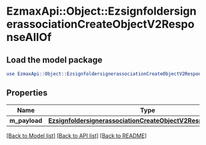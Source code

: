 # EzmaxApi::Object::EzsignfoldersignerassociationCreateObjectV2ResponseAllOf

## Load the model package
```perl
use EzmaxApi::Object::EzsignfoldersignerassociationCreateObjectV2ResponseAllOf;
```

## Properties
Name | Type | Description | Notes
------------ | ------------- | ------------- | -------------
**m_payload** | [**EzsignfoldersignerassociationCreateObjectV2ResponseMPayload**](EzsignfoldersignerassociationCreateObjectV2ResponseMPayload.md) |  | 

[[Back to Model list]](../README.md#documentation-for-models) [[Back to API list]](../README.md#documentation-for-api-endpoints) [[Back to README]](../README.md)


